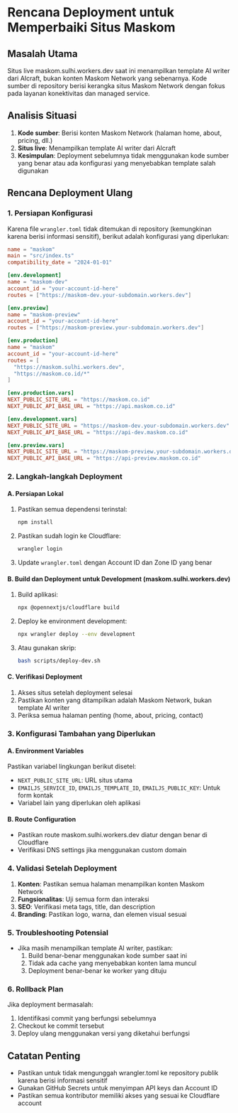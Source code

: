 # Rencana Deployment untuk Memperbaiki Situs Maskom

## Masalah Utama
Situs live maskom.sulhi.workers.dev saat ini menampilkan template AI writer dari AIcraft, bukan konten Maskom Network yang sebenarnya. Kode sumber di repository berisi kerangka situs Maskom Network dengan fokus pada layanan konektivitas dan managed service.

## Analisis Situasi
1. **Kode sumber**: Berisi konten Maskom Network (halaman home, about, pricing, dll.)
2. **Situs live**: Menampilkan template AI writer dari AIcraft
3. **Kesimpulan**: Deployment sebelumnya tidak menggunakan kode sumber yang benar atau ada konfigurasi yang menyebabkan template salah digunakan

## Rencana Deployment Ulang

### 1. Persiapan Konfigurasi
Karena file `wrangler.toml` tidak ditemukan di repository (kemungkinan karena berisi informasi sensitif), berikut adalah konfigurasi yang diperlukan:

```toml
name = "maskom"
main = "src/index.ts"
compatibility_date = "2024-01-01"

[env.development]
name = "maskom-dev"
account_id = "your-account-id-here"
routes = ["https://maskom-dev.your-subdomain.workers.dev"]

[env.preview]
name = "maskom-preview"
account_id = "your-account-id-here"
routes = ["https://maskom-preview.your-subdomain.workers.dev"]

[env.production]
name = "maskom"
account_id = "your-account-id-here"
routes = [
  "https://maskom.sulhi.workers.dev",
  "https://maskom.co.id/*"
]

[env.production.vars]
NEXT_PUBLIC_SITE_URL = "https://maskom.co.id"
NEXT_PUBLIC_API_BASE_URL = "https://api.maskom.co.id"

[env.development.vars]
NEXT_PUBLIC_SITE_URL = "https://maskom-dev.your-subdomain.workers.dev"
NEXT_PUBLIC_API_BASE_URL = "https://api-dev.maskom.co.id"

[env.preview.vars]
NEXT_PUBLIC_SITE_URL = "https://maskom-preview.your-subdomain.workers.dev"
NEXT_PUBLIC_API_BASE_URL = "https://api-preview.maskom.co.id"
```

### 2. Langkah-langkah Deployment

#### A. Persiapan Lokal
1. Pastikan semua dependensi terinstal:
   ```bash
   npm install
   ```

2. Pastikan sudah login ke Cloudflare:
   ```bash
   wrangler login
   ```

3. Update `wrangler.toml` dengan Account ID dan Zone ID yang benar

#### B. Build dan Deployment untuk Development (maskom.sulhi.workers.dev)
1. Build aplikasi:
   ```bash
   npx @opennextjs/cloudflare build
   ```

2. Deploy ke environment development:
   ```bash
   npx wrangler deploy --env development
   ```

3. Atau gunakan skrip:
   ```bash
   bash scripts/deploy-dev.sh
   ```

#### C. Verifikasi Deployment
1. Akses situs setelah deployment selesai
2. Pastikan konten yang ditampilkan adalah Maskom Network, bukan template AI writer
3. Periksa semua halaman penting (home, about, pricing, contact)

### 3. Konfigurasi Tambahan yang Diperlukan

#### A. Environment Variables
Pastikan variabel lingkungan berikut disetel:
- `NEXT_PUBLIC_SITE_URL`: URL situs utama
- `EMAILJS_SERVICE_ID`, `EMAILJS_TEMPLATE_ID`, `EMAILJS_PUBLIC_KEY`: Untuk form kontak
- Variabel lain yang diperlukan oleh aplikasi

#### B. Route Configuration
- Pastikan route maskom.sulhi.workers.dev diatur dengan benar di Cloudflare
- Verifikasi DNS settings jika menggunakan custom domain

### 4. Validasi Setelah Deployment
1. **Konten**: Pastikan semua halaman menampilkan konten Maskom Network
2. **Fungsionalitas**: Uji semua form dan interaksi
3. **SEO**: Verifikasi meta tags, title, dan description
4. **Branding**: Pastikan logo, warna, dan elemen visual sesuai

### 5. Troubleshooting Potensial
- Jika masih menampilkan template AI writer, pastikan:
  1. Build benar-benar menggunakan kode sumber saat ini
  2. Tidak ada cache yang menyebabkan konten lama muncul
  3. Deployment benar-benar ke worker yang dituju

### 6. Rollback Plan
Jika deployment bermasalah:
1. Identifikasi commit yang berfungsi sebelumnya
2. Checkout ke commit tersebut
3. Deploy ulang menggunakan versi yang diketahui berfungsi

## Catatan Penting
- Pastikan untuk tidak mengunggah wrangler.toml ke repository publik karena berisi informasi sensitif
- Gunakan GitHub Secrets untuk menyimpan API keys dan Account ID
- Pastikan semua kontributor memiliki akses yang sesuai ke Cloudflare account